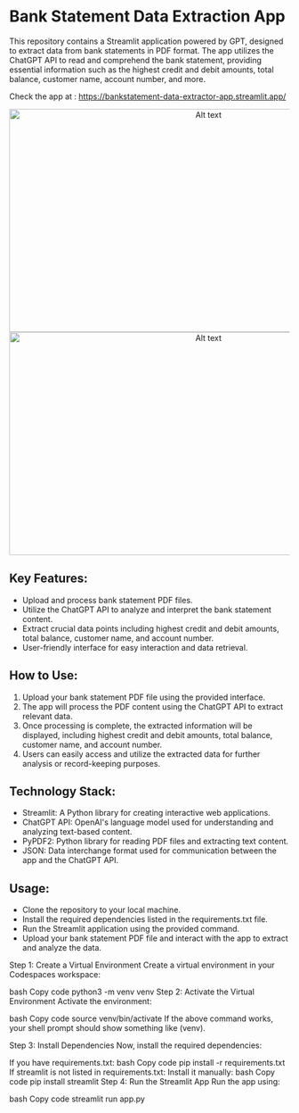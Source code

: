 # Bank Statement Data Extraction App

  This repository contains a Streamlit application powered by GPT, designed to extract data from bank statements in PDF format. The app utilizes the ChatGPT API to read and comprehend the bank statement, providing essential information such as the highest credit and debit amounts, total balance, customer name, account number, and more.

  Check the app at : https://bankstatement-data-extractor-app.streamlit.app/
  
<div style="text-align: center;">
    <img src="https://github.com/GhufranBarcha/BankStatement-Data-Extractor/blob/main/images/image1.png" alt="Alt text" width="700" height="400">
</div>
<div style="text-align: center;">
    <img src="https://github.com/GhufranBarcha/BankStatement-Data-Extractor/blob/main/images/image2.png" alt="Alt text" width="700" height="400">
</div>

## Key Features:

- Upload and process bank statement PDF files.
- Utilize the ChatGPT API to analyze and interpret the bank statement content.
- Extract crucial data points including highest credit and debit amounts, total balance, customer name, and account number.
- User-friendly interface for easy interaction and data retrieval.
## How to Use:

1. Upload your bank statement PDF file using the provided interface.
2. The app will process the PDF content using the ChatGPT API to extract relevant data.
3. Once processing is complete, the extracted information will be displayed, including highest credit and debit amounts, total balance, customer name, and account number.
4. Users can easily access and utilize the extracted data for further analysis or record-keeping purposes.
## Technology Stack:

- Streamlit: A Python library for creating interactive web applications.
- ChatGPT API: OpenAI's language model used for understanding and analyzing text-based content.
- PyPDF2: Python library for reading PDF files and extracting text content.
- JSON: Data interchange format used for communication between the app and the ChatGPT API.
## Usage:

- Clone the repository to your local machine.
- Install the required dependencies listed in the requirements.txt file.
- Run the Streamlit application using the provided command.
- Upload your bank statement PDF file and interact with the app to extract and analyze the data.


Step 1: Create a Virtual Environment
Create a virtual environment in your Codespaces workspace:

bash
Copy code
python3 -m venv venv
Step 2: Activate the Virtual Environment
Activate the environment:

bash
Copy code
source venv/bin/activate
If the above command works, your shell prompt should show something like (venv).

Step 3: Install Dependencies
Now, install the required dependencies:

If you have requirements.txt:
bash
Copy code
pip install -r requirements.txt
If streamlit is not listed in requirements.txt: Install it manually:
bash
Copy code
pip install streamlit
Step 4: Run the Streamlit App
Run the app using:

bash
Copy code
streamlit run app.py